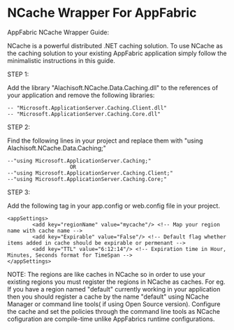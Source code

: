 # NCache Wrapper For AppFabric
AppFabric NCache Wrapper Guide:

NCache is a powerful distributed .NET caching solution. To use NCache as the caching solution to your existing AppFabric application simply follow the minimalistic instructions in this guide.

STEP 1:

Add the library "Alachisoft.NCache.Data.Caching.dll" to the references of your application and remove the following libraries:

	-- "Microsoft.ApplicationServer.Caching.Client.dll"
	-- "Microsoft.ApplicationServer.Caching.Core.dll"
	
STEP 2:

Find the following lines in your project and replace them with "using Alachisoft.NCache.Data.Caching;"

	--"using Microsoft.ApplicationServer.Caching;" 
						OR
	--"using Microsoft.ApplicationServer.Caching.Client;"
	--"using Microsoft.ApplicationServer.Caching.Core;"
	
STEP 3: 

Add the following <appSettings> tag in your app.config or web.config file in your project.
	
	<appSettings>
    		<add key="regionName" value="mycache"/> <!-- Map your region name with cache name -->
    		<add key="Expirable" value="False"/> <!-- Default flag whether items added in cache should be expirable or permenant -->
			<add key="TTL" value="6:12:14"/> <!-- Expiration time in Hour, Minutes, Seconds format for TimeSpan -->
  	</appSettings>


NOTE: The regions are like caches in NCache so in order to use your existing regions you must register the regions in NCache as caches.
For eg. If you have a region named "default" currently working in your application then you should register a cache by the name "default" 
using NCache Manager or command line tools( if using Open Source version). Configure the cache and set the policies through the command line tools as NCache cofiguration are compile-time unlike AppFabrics runtime configurations.
